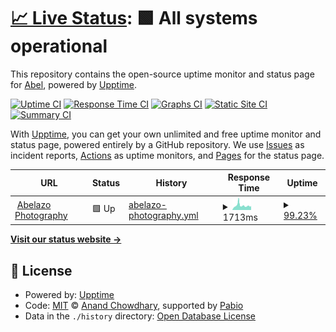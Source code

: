 # [📈 Live Status](https://abelazo.github.io/upptime): <!--live status--> **🟩 All systems operational**

This repository contains the open-source uptime monitor and status page for [Abel](https://abelazo.github.io/upptime), powered by [Upptime](https://github.com/upptime/upptime).

[![Uptime CI](https://github.com/abelazo/upptime/workflows/Uptime%20CI/badge.svg)](https://github.com/abelazo/upptime/actions?query=workflow%3A%22Uptime+CI%22)
[![Response Time CI](https://github.com/abelazo/upptime/workflows/Response%20Time%20CI/badge.svg)](https://github.com/abelazo/upptime/actions?query=workflow%3A%22Response+Time+CI%22)
[![Graphs CI](https://github.com/abelazo/upptime/workflows/Graphs%20CI/badge.svg)](https://github.com/abelazo/upptime/actions?query=workflow%3A%22Graphs+CI%22)
[![Static Site CI](https://github.com/abelazo/upptime/workflows/Static%20Site%20CI/badge.svg)](https://github.com/abelazo/upptime/actions?query=workflow%3A%22Static+Site+CI%22)
[![Summary CI](https://github.com/abelazo/upptime/workflows/Summary%20CI/badge.svg)](https://github.com/abelazo/upptime/actions?query=workflow%3A%22Summary+CI%22)

With [Upptime](https://upptime.js.org), you can get your own unlimited and free uptime monitor and status page, powered entirely by a GitHub repository. We use [Issues](https://github.com/abelazo/upptime/issues) as incident reports, [Actions](https://github.com/abelazo/upptime/actions) as uptime monitors, and [Pages](https://abelazo.github.io/upptime) for the status page.

<!--start: status pages-->
<!-- This summary is generated by Upptime (https://github.com/upptime/upptime) -->
<!-- Do not edit this manually, your changes will be overwritten -->
<!-- prettier-ignore -->
| URL | Status | History | Response Time | Uptime |
| --- | ------ | ------- | ------------- | ------ |
| <img alt="" src="https://icons.duckduckgo.com/ip3/abelazo.photography.ico" height="13"> [Abelazo Photography](https://abelazo.photography) | 🟩 Up | [abelazo-photography.yml](https://github.com/abelazo/upptime/commits/HEAD/history/abelazo-photography.yml) | <details><summary><img alt="Response time graph" src="./graphs/abelazo-photography/response-time-week.png" height="20"> 1713ms</summary><br><a href="https://abelazo.github.io/upptime/history/abelazo-photography"><img alt="Response time 1455" src="https://img.shields.io/endpoint?url=https%3A%2F%2Fraw.githubusercontent.com%2Fabelazo%2Fupptime%2FHEAD%2Fapi%2Fabelazo-photography%2Fresponse-time.json"></a><br><a href="https://abelazo.github.io/upptime/history/abelazo-photography"><img alt="24-hour response time 1399" src="https://img.shields.io/endpoint?url=https%3A%2F%2Fraw.githubusercontent.com%2Fabelazo%2Fupptime%2FHEAD%2Fapi%2Fabelazo-photography%2Fresponse-time-day.json"></a><br><a href="https://abelazo.github.io/upptime/history/abelazo-photography"><img alt="7-day response time 1713" src="https://img.shields.io/endpoint?url=https%3A%2F%2Fraw.githubusercontent.com%2Fabelazo%2Fupptime%2FHEAD%2Fapi%2Fabelazo-photography%2Fresponse-time-week.json"></a><br><a href="https://abelazo.github.io/upptime/history/abelazo-photography"><img alt="30-day response time 1408" src="https://img.shields.io/endpoint?url=https%3A%2F%2Fraw.githubusercontent.com%2Fabelazo%2Fupptime%2FHEAD%2Fapi%2Fabelazo-photography%2Fresponse-time-month.json"></a><br><a href="https://abelazo.github.io/upptime/history/abelazo-photography"><img alt="1-year response time 1455" src="https://img.shields.io/endpoint?url=https%3A%2F%2Fraw.githubusercontent.com%2Fabelazo%2Fupptime%2FHEAD%2Fapi%2Fabelazo-photography%2Fresponse-time-year.json"></a></details> | <details><summary><a href="https://abelazo.github.io/upptime/history/abelazo-photography">99.23%</a></summary><a href="https://abelazo.github.io/upptime/history/abelazo-photography"><img alt="All-time uptime 99.37%" src="https://img.shields.io/endpoint?url=https%3A%2F%2Fraw.githubusercontent.com%2Fabelazo%2Fupptime%2FHEAD%2Fapi%2Fabelazo-photography%2Fuptime.json"></a><br><a href="https://abelazo.github.io/upptime/history/abelazo-photography"><img alt="24-hour uptime 98.21%" src="https://img.shields.io/endpoint?url=https%3A%2F%2Fraw.githubusercontent.com%2Fabelazo%2Fupptime%2FHEAD%2Fapi%2Fabelazo-photography%2Fuptime-day.json"></a><br><a href="https://abelazo.github.io/upptime/history/abelazo-photography"><img alt="7-day uptime 99.23%" src="https://img.shields.io/endpoint?url=https%3A%2F%2Fraw.githubusercontent.com%2Fabelazo%2Fupptime%2FHEAD%2Fapi%2Fabelazo-photography%2Fuptime-week.json"></a><br><a href="https://abelazo.github.io/upptime/history/abelazo-photography"><img alt="30-day uptime 99.34%" src="https://img.shields.io/endpoint?url=https%3A%2F%2Fraw.githubusercontent.com%2Fabelazo%2Fupptime%2FHEAD%2Fapi%2Fabelazo-photography%2Fuptime-month.json"></a><br><a href="https://abelazo.github.io/upptime/history/abelazo-photography"><img alt="1-year uptime 99.37%" src="https://img.shields.io/endpoint?url=https%3A%2F%2Fraw.githubusercontent.com%2Fabelazo%2Fupptime%2FHEAD%2Fapi%2Fabelazo-photography%2Fuptime-year.json"></a></details>

<!--end: status pages-->

[**Visit our status website →**](https://abelazo.github.io/upptime)

## 📄 License

- Powered by: [Upptime](https://github.com/upptime/upptime)
- Code: [MIT](./LICENSE) © [Anand Chowdhary](https://anandchowdhary.com), supported by [Pabio](https://pabio.com)
- Data in the `./history` directory: [Open Database License](https://opendatacommons.org/licenses/odbl/1-0/)
